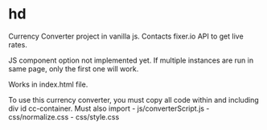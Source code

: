 # hd
Currency Converter project in vanilla js. Contacts fixer.io API to get live rates.

JS component option not implemented yet.
If multiple instances are run in same page, only the first one will work.

Works in index.html file.

To use this currency converter, you must copy all code within and including div id cc-container.
Must also import  - js/converterScript.js
                  - css/normalize.css
                  - css/style.css